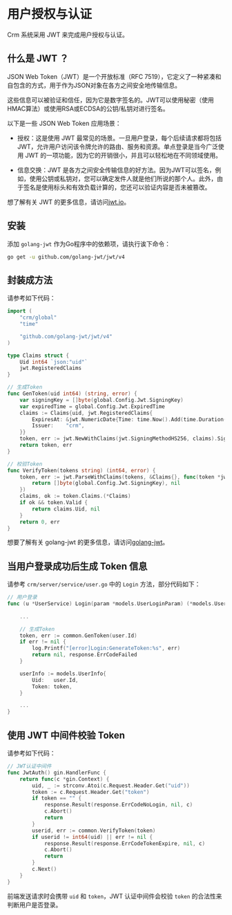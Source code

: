 # 用户授权与认证

Crm 系统采用 JWT 来完成用户授权与认证。

## 什么是 JWT ？

JSON Web Token（JWT）是一个开放标准（RFC 7519），它定义了一种紧凑和自包含的方式，用于作为JSON对象在各方之间安全地传输信息。

这些信息可以被验证和信任，因为它是数字签名的。JWT可以使用秘密（使用HMAC算法）或使用RSA或ECDSA的公钥/私钥对进行签名。

以下是一些 JSON Web Token 应用场景：

- 授权：这是使用 JWT 最常见的场景。一旦用户登录，每个后续请求都将包括 JWT，允许用户访问该令牌允许的路由、服务和资源。单点登录是当今广泛使用 JWT 的一项功能，因为它的开销很小，并且可以轻松地在不同领域使用。

- 信息交换：JWT 是各方之间安全传输信息的好方法。因为JWT可以签名，例如，使用公钥或私钥对，您可以确定发件人就是他们所说的那个人。此外，由于签名是使用标头和有效负载计算的，您还可以验证内容是否未被篡改。

想了解有关 JWT 的更多信息，请访问[jwt.io](https://jwt.io)。

## 安装

添加 ```golang-jwt``` 作为Go程序中的依赖项，请执行诶下命令：

```bash
go get -u github.com/golang-jwt/jwt/v4
```

## 封装成方法

请参考如下代码：

```go
import (
	"crm/global"
	"time"

	"github.com/golang-jwt/jwt/v4"
)

type Claims struct {
	Uid int64 `json:"uid"`
	jwt.RegisteredClaims
}

// 生成Token
func GenToken(uid int64) (string, error) {
	var signingKey = []byte(global.Config.Jwt.SigningKey)
	var expiredTime = global.Config.Jwt.ExpiredTime
	claims := Claims{uid, jwt.RegisteredClaims{
		ExpiresAt: &jwt.NumericDate{Time: time.Now().Add(time.Duration(expiredTime) * time.Second)},
		Issuer:    "crm",
	}}
	token, err := jwt.NewWithClaims(jwt.SigningMethodHS256, claims).SignedString(signingKey)
	return token, err
}

// 校验Token
func VerifyToken(tokens string) (int64, error) {
	token, err := jwt.ParseWithClaims(tokens, &Claims{}, func(token *jwt.Token) (interface{}, error) {
		return []byte(global.Config.Jwt.SigningKey), nil
	})
	claims, ok := token.Claims.(*Claims)
	if ok && token.Valid {
		return claims.Uid, nil
	}
	return 0, err
}
```

想要了解有关 golang-jwt 的更多信息，请访问[golang-jwt](https://github.com/golang-jwt/jwt)。

## 当用户登录成功后生成 Token 信息

请参考 ```crm/server/service/user.go``` 中的 ```Login``` 方法，部分代码如下：

```go
// 用户登录
func (u *UserService) Login(param *models.UserLoginParam) (*models.UserInfo, int) {
    
    ...

    // 生成Token
	token, err := common.GenToken(user.Id)
	if err != nil {
		log.Printf("[error]Login:GenerateToken:%s", err)
		return nil, response.ErrCodeFailed
	}

    userInfo := models.UserInfo{
		Uid:   user.Id,
		Token: token,
	}

    ...
}
```

## 使用 JWT 中间件校验 Token

请参考如下代码：

```go
// JWT认证中间件
func JwtAuth() gin.HandlerFunc {
	return func(c *gin.Context) {
		uid, _ := strconv.Atoi(c.Request.Header.Get("uid"))
		token := c.Request.Header.Get("token")
		if token == "" {
			response.Result(response.ErrCodeNoLogin, nil, c)
			c.Abort()
			return
		}
		userid, err := common.VerifyToken(token)
		if userid != int64(uid) || err != nil {
			response.Result(response.ErrCodeTokenExpire, nil, c)
			c.Abort()
			return
		}
		c.Next()
	}
}
```

前端发送请求时会携带 ```uid``` 和 ```token```，JWT 认证中间件会校验 ```token``` 的合法性来判断用户是否登录。

